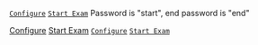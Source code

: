 [`Configure`](sebs://github.com/t00/seb-test/raw/refs/heads/main/Configure.seb)
[`Start Exam`](sebs://github.com/t00/seb-test/raw/refs/heads/main/StartExam.seb)
Password is "start", end password is "end"

<a href="sebs://github.com/t00/seb-test/raw/refs/heads/main/Configure.seb">Configure</a>
<a href="sebs://github.com/t00/seb-test/raw/refs/heads/main/StartExam.seb">Start Exam</a>
[`Configure`](sebs://github.com/t00/seb-test/raw/refs/heads/main/Configure.seb)
[`Start Exam`](sebs://github.com/t00/seb-test/raw/refs/heads/main/StartExam.seb)
